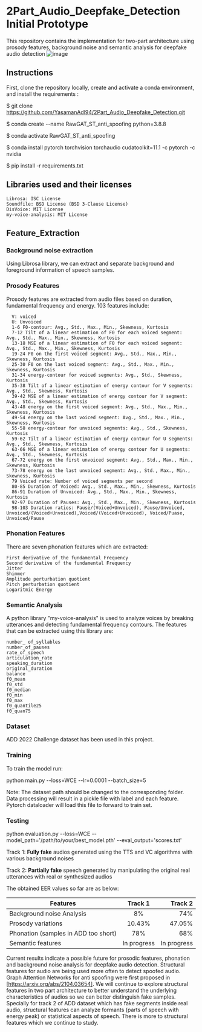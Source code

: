 # 2Part_Audio_Deepfake_Detection Initial Prototype

This repository contains the implementation for two-part architecture using prosody features, background noise and semantic analysis for deepfake audio detection
![image](https://user-images.githubusercontent.com/61777099/194679033-9c61bc9f-9bc6-415e-be1e-579ac4109d8c.png)


## Instructions

First, clone the repository locally, create and activate a conda environment, and install the requirements :

$ git clone https://github.com/YasamanAdl94/2Part_Audio_Deepfake_Detection.git

$ conda create --name RawGAT_ST_anti_spoofing python=3.8.8

$ conda activate RawGAT_ST_anti_spoofing

$ conda install pytorch torchvision torchaudio cudatoolkit=11.1 -c pytorch -c nvidia

$ pip install -r requirements.txt

## Libraries used and their licenses

    Librosa: ISC License
    Soundfile: BSD License (BSD 3-Clause License)
    DisVoice: MIT License
    my-voice-analysis: MIT License
## Feature_Extraction

### Background noise extraction

Using Librosa library, we can extract and separate background and foreground information of speech samples. 

### Prosody Features

Prosody features are extracted from audio files based on duration, fundamental frequency and energy. 
103 features include:

      V: voiced
      U: Unvoiced
      1-6 F0-contour: Avg., Std., Max., Min., Skewness, Kurtosis
      7-12 Tilt of a linear estimation of F0 for each voiced segment: Avg., Std., Max., Min., Skewness, Kurtosis
      13-18 MSE of a linear estimation of F0 for each voiced segment: Avg., Std., Max., Min., Skewness, Kurtosis
      19-24 F0 on the first voiced segment: Avg., Std., Max., Min., Skewness, Kurtosis
      25-30 F0 on the last voiced segment: Avg., Std., Max., Min., Skewness, Kurtosis
      31-34 energy-contour for voiced segments: Avg., Std., Skewness, Kurtosis
      35-38 Tilt of a linear estimation of energy contour for V segments: Avg., Std., Skewness, Kurtosis
      39-42 MSE of a linear estimation of energy contour for V segment: Avg., Std., Skewness, Kurtosis
      43-48 energy on the first voiced segment: Avg., Std., Max., Min., Skewness, Kurtosis
      49-54 energy on the last voiced segment: Avg., Std., Max., Min., Skewness, Kurtosis
      55-58 energy-contour for unvoiced segments: Avg., Std., Skewness, Kurtosis
      59-62 Tilt of a linear estimation of energy contour for U segments: Avg., Std., Skewness, Kurtosis
      63-66 MSE of a linear estimation of energy contour for U segments: Avg., Std., Skewness, Kurtosis
      67-72 energy on the first unvoiced segment: Avg., Std., Max., Min., Skewness, Kurtosis
      73-78 energy on the last unvoiced segment: Avg., Std., Max., Min., Skewness, Kurtosis
      79 Voiced rate: Number of voiced segments per second
      80-85 Duration of Voiced: Avg., Std., Max., Min., Skewness, Kurtosis
      86-91 Duration of Unvoiced: Avg., Std., Max., Min., Skewness, Kurtosis
      92-97 Duration of Pauses: Avg., Std., Max., Min., Skewness, Kurtosis
      98-103 Duration ratios: Pause/(Voiced+Unvoiced), Pause/Unvoiced, Unvoiced/(Voiced+Unvoiced),Voiced/(Voiced+Unvoiced), Voiced/Puase, Unvoiced/Pause


### Phonation Features
 

There are seven phonation features which are extracted:

    First derivative of the fundamental Frequency
    Second derivative of the fundamental Frequency
    Jitter
    Shimmer
    Amplitude perturbation quotient
    Pitch perturbation quotient
    Logaritmic Energy

### Semantic Analysis

A python library "my-voice-analysis" is used to analyze voices by breaking utterances and detecting fundamental frequency contours. The features that can be extracted using this library are:
    
    number_ of_syllables     
    number_of_pauses         
    rate_of_speech             
    articulation_rate          
    speaking_duration       
    original_duration       
    balance                 
    f0_mean               
    f0_std                
    f0_median             
    f0_min                   
    f0_max                   
    f0_quantile25            
    f0_quan75               

### Dataset
ADD 2022 Challenge dataset has been used in this project.

### Training
To train the model run:

python main.py --loss=WCE   --lr=0.0001 --batch_size=5

Note: The dataset path should be changed to the corresponding folder. Data processing will result in a pickle file with label and each feature. Pytorch dataloader will load this file to forward to train set.

### Testing

python evaluation.py --loss=WCE --model_path='/path/to/your/best_model.pth' --eval_output='scores.txt'

Track 1: **Fully fake** audios generated using the TTS and VC algorithms with various background noises

Track 2: **Partially fake** speech generated by manipulating the original real utterances with real or synthesized audios

The obtained EER values so far are as below:

| Features                    | Track 1       |          Track 2          |
| --------------------------- |:-------------:| -------------------------:|
| Background noise Analysis   | 8%       |           74%                 |
| Prosody variations          |      10.43%   |           47.05%         |
| Phonation (samples in ADD too short)                   |        78%    |            68%            |
| Semantic features           |   In progress |           In progress     |


Current results indicate a possible future for prosodic features, phonation and background noise analysis for deepfake audio detection. Structural features for audio are being used more often to detect spoofed audio. Graph Attention Networks for anti spoofing were first proposed in [https://arxiv.org/abs/2104.03654]. We will continue to explore structural features in two part architecture to better understand the underlying characteristics of audios so we can better distinguish fake samples. Specially for track 2 of ADD dataset which has fake segments inside real audio, structural features can analyze formants (parts of speech with energy peak) or statistical aspects of speech. There is more to structural features which we continue to study.

